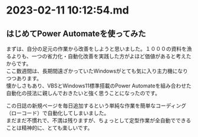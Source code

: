 # 2023-02-11 10:12:54.md

## はじめてPower Automateを使ってみた

まずは、自分の足元の作業から改善をしようと思いました。１０００の資料を漁るよりも、一つの省力化・自動化改善を実践した方がよほど価値があると考えたからです。  
ここ数週間は、長期間遠ざかっていたWindowsがとても気に入り主力機になりつつあります。  
懐かしさもあり、VBSとWindows11標準搭載のPower Automateを組み合わせた自動化の技法に親しんでおきたいと強く思うことになったのです。  

この日誌の新規ページを毎日追加するという単純な作業を簡単なコーディング（ローコード）で自動化してしまいました。  
まだまだ不慣れで、不満は残りますが、ちょっとして定型作業が全自動でできることは精神的に、とても楽しいです。

